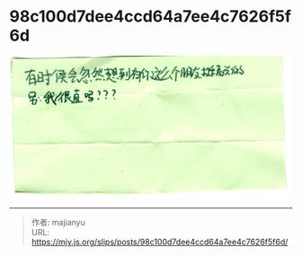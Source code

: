 # 98c100d7dee4ccd64a7ee4c7626f5f6d

![98c100d7dee4ccd64a7ee4c7626f5f6d.png](../../images/98c100d7dee4ccd64a7ee4c7626f5f6d.png)

---

> 作者: majianyu  
> URL: https://mjy.js.org/slips/posts/98c100d7dee4ccd64a7ee4c7626f5f6d/  

